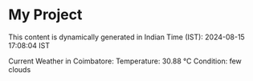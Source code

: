 # My Project

This content is dynamically generated in Indian Time (IST): 2024-08-15 17:08:04 IST


Current Weather in Coimbatore:
Temperature: 30.88 °C
Condition: few clouds
